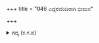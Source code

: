 +++
title = "046 ಎದ್ದರವರಿದಿರಾಗಿ ಭೀಮನ"

+++

<details><summary>ಗದ್ಯ (ಕ.ಗ.ಪ) </summary>

46. ಇವರೆಲ್ಲಾ ಎದ್ದು ಭೀಮನನ್ನು ಸುತ್ತುವರಿದು 'ನೀನು ಯಾರು ? ಶತ್ರುಭಾವದಿಂದ ಬಂದವನೋ, ಅಥವಾ ಮಿತ್ರಭಾವದಿಂದ ಬಂದ ಅತಿಥಿಯೋ ? ನಿನ್ನ ಮುಖ ನೋಡಿದರೆ ಒರಟುತನ ಕಾಣುತ್ತಿದೆ. ನಿನಗೆ ಇಲ್ಲಿ ಏನಿದೆ ?' ಎಂದು ಜರೆದು ಮಾತಾಡಿದರು.
</details>
